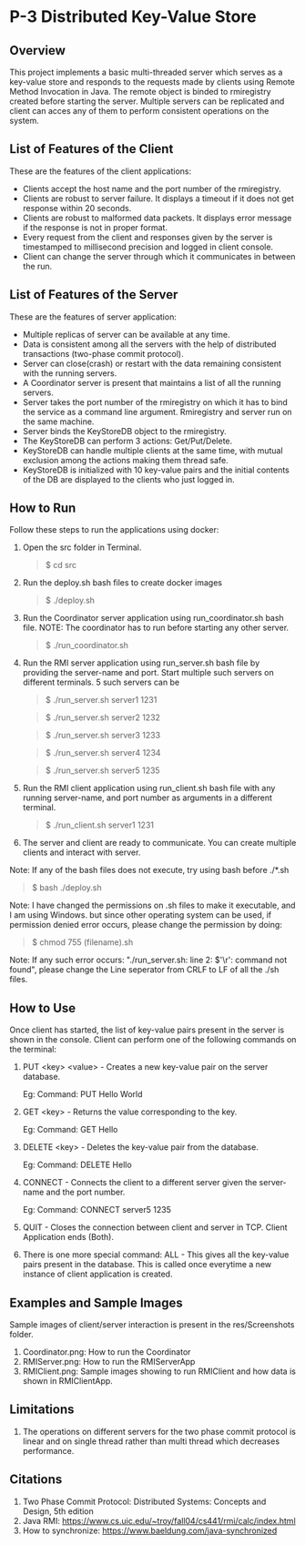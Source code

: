 # P-3 Distributed Key-Value Store

## Overview

This project implements a basic multi-threaded server which serves as a key-value store and
responds to the requests made by clients using Remote Method Invocation in Java. The remote object is binded to 
rmiregistry created before starting the server.
Multiple servers can be replicated and client can acces any of them to perform consistent operations on the system.

## List of Features of the Client
These are the features of the client applications:

* Clients accept the host name and the port number of the rmiregistry.
* Clients are robust to server failure. It displays a timeout if it does not get response
  within 20 seconds.
* Clients are robust to malformed data packets. It displays error message if the response
  is not in proper format.
* Every request from the client and responses given by the server is timestamped to millisecond
  precision and logged in client console.
* Client can change the server through which it communicates in between the run.

## List of Features of the Server
These are the features of server application:

* Multiple replicas of server can be available at any time.
* Data is consistent among all the servers with the help of distributed transactions (two-phase commit protocol).
* Server can close(crash) or restart with the data remaining consistent with the running servers.
* A Coordinator server is present that maintains a list of all the running servers.
* Server takes the port number of the rmiregistry on which it has to bind the service
  as a command line argument. Rmiregistry and server run on the same machine.
* Server binds the KeyStoreDB object to the rmiregistry.
* The KeyStoreDB can perform 3 actions: Get/Put/Delete.
* KeyStoreDB can handle multiple clients at the same time, with mutual exclusion 
  among the actions making them thread safe.
* KeyStoreDB is initialized with 10 key-value pairs and the initial contents of the DB are displayed 
  to the clients who just logged in.

## How to Run
Follow these steps to run the applications using docker:
1) Open the src folder in Terminal.
   > $ cd src
2) Run the deploy.sh bash files to create docker images
   > $ ./deploy.sh
3) Run the Coordinator server application using run_coordinator.sh bash file. NOTE: The coordinator has to run before starting any other server.
   > $ ./run_coordinator.sh
4) Run the RMI server application using run_server.sh bash file by providing the server-name and port. Start multiple such servers on different terminals. 5 such servers can be
   > $ ./run_server.sh server1 1231

   > $ ./run_server.sh server2 1232

   > $ ./run_server.sh server3 1233

   > $ ./run_server.sh server4 1234

   > $ ./run_server.sh server5 1235
5) Run the RMI client application using run_client.sh bash file with any running server-name,
   and port number as arguments in a different terminal.
   > $ ./run_client.sh server1 1231
5) The server and client are ready to communicate. You can create multiple clients and interact with server.

Note: If any of the bash files does not execute, try using bash before ./*.sh
> $ bash ./deploy.sh

Note: I have changed the permissions on .sh files to make it executable, and I am using Windows.
but since other operating system can be used, if permission denied error occurs, please change the permission by doing:
> $ chmod 755 (filename).sh

Note: If any such error occurs: "./run_server.sh: line 2: $'\r': command not found", 
please change the Line seperator from CRLF to LF of all the ./sh files.

## How to Use
Once client has started, the list of key-value pairs present in the server is shown in the console.
Client can perform one of the following commands on the terminal:
1) PUT \<key\> \<value\> - Creates a new key-value pair on the server database.

   Eg: Command: PUT Hello World
2) GET \<key\> - Returns the value corresponding to the key.

   Eg: Command: GET Hello
3) DELETE \<key\> - Deletes the key-value pair from the database.

   Eg: Command: DELETE Hello
4) CONNECT - Connects the client to a different server given the server-name and the port number.

   Eg: Command: CONNECT server5 1235
5) QUIT - Closes the connection between client and server in TCP. Client Application ends (Both).
6) There is one more special command: ALL - This gives all the key-value pairs present in the
   database. This is called once everytime a new instance of client application is created.

## Examples and Sample Images

Sample images of client/server interaction is present in the res/Screenshots folder.
1) Coordinator.png: How to run the Coordinator
2) RMIServer.png: How to run the RMIServerApp
3) RMIClient.png: Sample images showing to run RMIClient and how data is shown in RMIClientApp.


## Limitations
1) The operations on different servers for the two phase commit protocol is linear and on single thread rather than multi thread which decreases performance.

## Citations
1. Two Phase Commit Protocol: Distributed Systems: Concepts and Design, 5th edition
2. Java RMI: https://www.cs.uic.edu/~troy/fall04/cs441/rmi/calc/index.html
3. How to synchronize: https://www.baeldung.com/java-synchronized